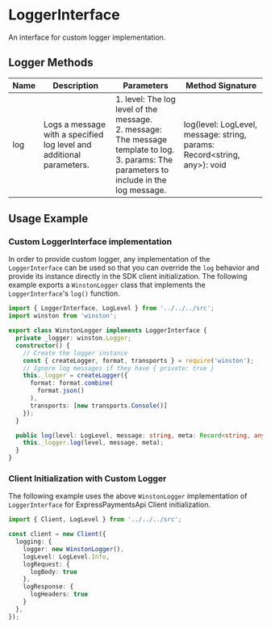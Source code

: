 
# LoggerInterface

An interface for custom logger implementation.

## Logger Methods

| Name | Description | Parameters | Method Signature |
|  --- | --- | --- | --- |
| log | Logs a message with a specified log level and additional parameters. | 1. level: The log level of the message.<br>2. message: The message template to log.<br>3. params: The parameters to include in the log message. | log(level: LogLevel, message: string, params: Record<string, any>): void |

## Usage Example

### Custom LoggerInterface implementation

In order to provide custom logger, any implementation of the `LoggerInterface` can be used so that you can override the `log` behavior and provide its instance directly in the SDK client initialization. The following example exports a `WinstonLogger` class that implements the `LoggerInterface`'s `log()` function.

```ts
import { LoggerInterface, LogLevel } from '../../../src';
import winston from 'winston';

export class WinstonLogger implements LoggerInterface {
  private _logger: winston.Logger;
  constructor() {
    // Create the logger instance
    const { createLogger, format, transports } = require('winston');
    // Ignore log messages if they have { private: true }
    this._logger = createLogger({
      format: format.combine(
        format.json()
      ),
      transports: [new transports.Console()]
    });
  }

  public log(level: LogLevel, message: string, meta: Record<string, any>): void {
    this._logger.log(level, message, meta);
  }
}
```

### Client Initialization with Custom Logger

The following example uses the above `WinstonLogger` implementation of `LoggerInterface` for ExpressPaymentsApi Client initialization.

```ts
import { Client, LogLevel } from '../../../src';

const client = new Client({
  logging: {
    logger: new WinstonLogger(),
    logLevel: LogLevel.Info,
    logRequest: {
      logBody: true
    },
    logResponse: {
      logHeaders: true
    }
  },
});
```

